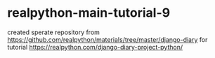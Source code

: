 # realpython-main-tutorial-9

created sperate repository from https://github.com/realpython/materials/tree/master/django-diary for tutorial https://realpython.com/django-diary-project-python/
